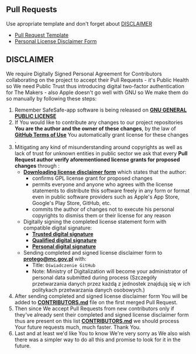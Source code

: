## Pull Requests
Use apropriate template and don't forget about [DISCLAIMER](#DISCLAIMER)
- [Pull Request Template](https://github.com/SafeSafe-app/safesafe-android/blob/master/.github/PULL_REQUEST_TEMPLATE/pull_request_template.md)
- [Personal License Disclaimer Form](https://github.com/SafeSafe-app/safesafe-android)

## DISCLAIMER
We require Digitally Signed Personal Agreement for Contributors collaborating on the project to accept their Pull Requests - it's Public Health so We need Public Trust thus introducing digital two-factor authentication for The Makers - also Apple doesn't go well with GNU so We make them do so manually by following these steps:
1. Remember SafeSafe-app software is being released on **[GNU GENERAL PUBLIC LICENSE](https://github.com/SafeSafe-app/safesafe-android/blob/master/LICENSE)**
2. If You would like to contribute any changes to our project repositories **You are the author and the owner of these changes**, by the law of **[GitHub Terms of Use](https://help.github.com/en/github/site-policy/github-terms-of-service#6-contributions-under-repository-license)** You automatically grant license for these changes .
3. Mitigating any kind of misunderstanding around copyrights as well as lack of trust for unknown entities in public sector we ask that every **Pull Request author verify aforementioned license grants for proposed changes** through :
    * **[Downloading license disclaimer form](https://github.com/SafeSafe-app/safesafe-android/blob/master/DISCLAIMER)** which states that the author:
        * confirms GPL license grant for proposed changes
        * permits everyone and anyone who agrees with the license statements to distribute this software freely in any form or format even in public software providers such as Apple's App Store, Google's Play Store, GitHub, etc.
        * commits the author of changes not to execute his personal copyrights to dismiss them or their license for any reason
    * Digitally signing the completed license statement form with compatible digital signature:
        * **[Trusted digital signature](https://www.gov.pl/web/gov/podpisz-dokument-elektronicznie-wykorzystaj-podpis-zaufany)**
        * **[Qualified digital signature](https://pl.wikipedia.org/wiki/Podpis_kwalifikowany)**
        * **[Personal digital signature](https://www.gov.pl/web/e-dowod/podpis-osobisty)**
    * Sending completed and signed license disclaimer form to **[protego@mc.gov.pl](mailto:protego@mc.gov.pl)** with:
        * Title: `Oświadczenie GitHub`
        * Note: Ministry of Digitalization will become your administrator of personal data submitted during process (Szczegóły przetwarzania danych przez każdą z jednostek znajdują się w ich politykach przetwarzania danych osobowych.)
4. After sending completed and signed license disclaimer form You will be added to **[CONTRIBUTORS.md](CONTRIBUTORS.md)** file on the first merged Pull Request.
5. Then since We accept Pull Requests from new contributors only if they've already sent their completed and signed license disclaimer form thus are present on this list **[CONTRIBUTORS.md](CONTRIBUTORS.md)** we should process Your future requests much, much faster. Thank You.
6. Last and at least we'd like You to know We're very sorry as We also wish there was a simpler way to do all this and promise to look for it in the future.
